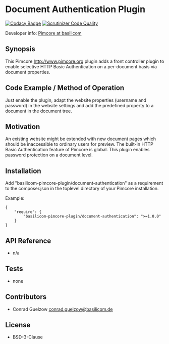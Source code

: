 Document Authentication Plugin
================================================

[![Codacy Badge](https://www.codacy.com/project/badge/99428c40b3214dc4a68c43ca502ff6f9)](https://www.codacy.com/public/christophluehr_3288/pimcore-plugin-document-authentication)
[![Scrutinizer Code Quality](https://scrutinizer-ci.com/g/basilicom/pimcore-plugin-document-authentication/badges/quality-score.png?b=master)](https://scrutinizer-ci.com/g/basilicom/pimcore-plugin-document-authentication/?branch=master)

Developer info: [Pimcore at basilicom](http://basilicom.de/en/pimcore)

## Synopsis

This Pimcore <http://www.pimcore.org> plugin adds a
front controller plugin to enable selective HTTP Basic Authentication
on a per-document basis via document properties.

## Code Example / Method of Operation

Just enable the plugin, adapt the website properties (username and password)
in the website settings and add the predefined property to a document in
the document tree.

## Motivation

An existing website might be extended with new document pages which
should be inaccessible to ordinary users for preview. The built-in
HTTP Basic Authentication feature of Pimcore is global. This
plugin enables password protection on a document level.

## Installation

Add "basilicom-pimcore-plugin/document-authentication" as a requirement to the
composer.json in the toplevel directory of your Pimcore installation.

Example:

    {
        "require": {
            "basilicom-pimcore-plugin/document-authentication": ">=1.0.0"
        }
    }

## API Reference

* n/a

## Tests

* none

## Contributors

* Conrad Guelzow <conrad.guelzow@basilicom.de>

## License

* BSD-3-Clause
